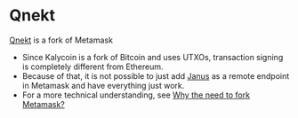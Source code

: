 # Qnekt

[Qnekt](https://github.com/earlgreytech/metamask-extension) is a fork of Metamask

* Since Kalycoin is a fork of Bitcoin and uses UTXOs, transaction signing is completely different from Ethereum.
* Because of that, it is not possible to just add [Janus](/part2/janus.md) as a remote endpoint in Metamask and have everything just work.
* For a more technical understanding, see [Why the need to fork Metamask?](/part3/why-qnekt.md)
